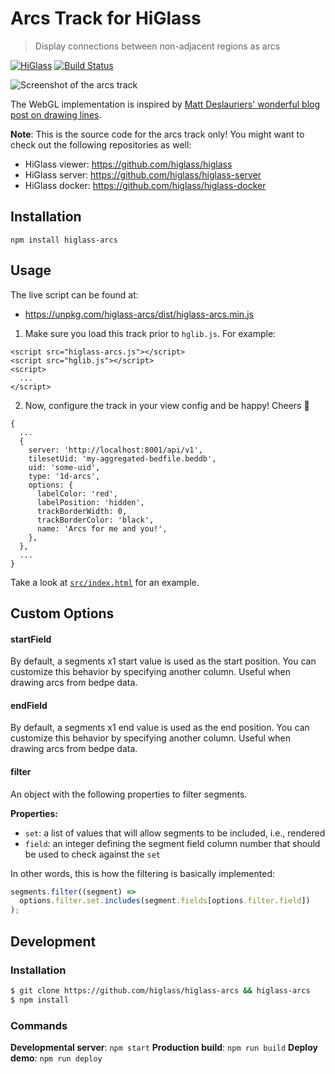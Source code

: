 # Arcs Track for HiGlass

> Display connections between non-adjacent regions as arcs

[![HiGlass](https://img.shields.io/badge/higlass-👍-red.svg?colorB=0f5d92)](http://higlass.io)
[![Build Status](https://img.shields.io/travis/higlass/higlass-arcs/master.svg?colorB=0f5d92)](https://travis-ci.org/higlass/higlass-arcs)

![Screenshot of the arcs track](https://user-images.githubusercontent.com/2143629/71704745-0bd15f00-2d91-11ea-99d3-4bad11dec7de.png 'An example of the arcs track')

The WebGL implementation is inspired by [Matt Deslauriers' wonderful blog post on drawing lines](https://mattdesl.svbtle.com/drawing-lines-is-hard).

**Note**: This is the source code for the arcs track only! You might want to check out the following repositories as well:

- HiGlass viewer: https://github.com/higlass/higlass
- HiGlass server: https://github.com/higlass/higlass-server
- HiGlass docker: https://github.com/higlass/higlass-docker

## Installation

```
npm install higlass-arcs
```

## Usage

The live script can be found at:

- https://unpkg.com/higlass-arcs/dist/higlass-arcs.min.js

1. Make sure you load this track prior to `hglib.js`. For example:

```
<script src="higlass-arcs.js"></script>
<script src="hglib.js"></script>
<script>
  ...
</script>
```

2. Now, configure the track in your view config and be happy! Cheers 🎉

```
{
  ...
  {
    server: 'http://localhost:8001/api/v1',
    tilesetUid: 'my-aggregated-bedfile.beddb',
    uid: 'some-uid',
    type: '1d-arcs',
    options: {
      labelColor: 'red',
      labelPosition: 'hidden',
      trackBorderWidth: 0,
      trackBorderColor: 'black',
      name: 'Arcs for me and you!',
    },
  },
  ...
}
```

Take a look at [`src/index.html`](src/index.html) for an example.

## Custom Options

#### startField

By default, a segments x1 start value is used as the start position. You can customize this behavior by specifying another column. Useful when drawing arcs from bedpe data.

#### endField

By default, a segments x1 end value is used as the end position. You can customize this behavior by specifying another column. Useful when drawing arcs from bedpe data.

#### filter

An object with the following properties to filter segments.

**Properties:**

- `set`: a list of values that will allow segments to be included, i.e., rendered
- `field`: an integer defining the segment field column number that should be used to check against the `set`

In other words, this is how the filtering is basically implemented:

```javascript
segments.filter((segment) =>
  options.filter.set.includes(segment.fields[options.filter.field])
);
```

## Development

### Installation

```bash
$ git clone https://github.com/higlass/higlass-arcs && higlass-arcs
$ npm install
```

### Commands

**Developmental server**: `npm start`
**Production build**: `npm run build`
**Deploy demo**: `npm run deploy`
